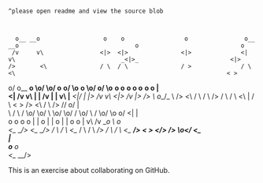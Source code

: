                                                                                                     ^please open readme and view the source blob

  
  
      o__ __o                  o    o                 o                o__ __o                                 o                             o     
     /v     v\                <|>  <|>               <|>              <|     v\                              _<|>_                          <|>    
    />       <\               / \  / \               / >              / \     <\                                                            < >    
  o/               o__ __o    \o/  \o/     o__ __o/  \o__ __o         \o/     o/  \o__ __o     o__ __o         o      o__  __o       __o__   |     
 <|               /v     v\    |    |     /v     |    |     v\         |__  _<|/   |     |>   /v     v\       <|>    /v      |>     />  \    o__/_ 
  \\             />       <\  / \  / \   />     / \  / \     <\        |          / \   < >  />       <\      / \   />      //    o/         |     
    \         /  \         /  \o/  \o/   \      \o/  \o/      /       <o>         \o/        \         /      \o/   \o    o/     <|          |     
     o       o    o       o    |    |     o      |    |      o         |           |          o       o        |     v\  /v __o   \\         o     
     <\__ __/>    <\__ __/>   / \  / \    <\__  / \  / \  __/>        / \         / \         <\__ __/>       < >     <\/> __/>    _\o__</   <\__  
                                                                                                               |                                   
                                                                                                       o__     o                                   
                                                                                                       <\__ __/>                                   

This is an exercise about collaborating on GitHub.
